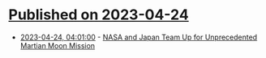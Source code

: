 # [Published on 2023-04-24](index.md)

* [2023-04-24, 04:01:00](https://soylentnews.org/article.pl?sid=23/04/23/1351241&from=rss) - [NASA and Japan Team Up for Unprecedented Martian Moon Mission](https://soylentnews.org/article.pl?sid=23/04/23/1351241&from=rss)
